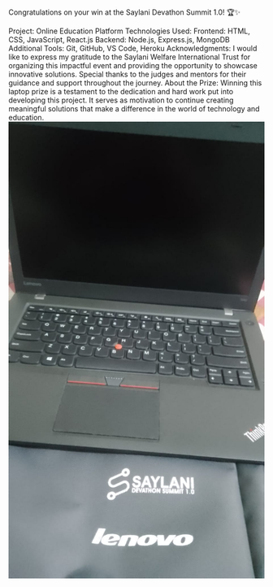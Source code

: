 Congratulations on your win at the Saylani Devathon Summit 1.0! 🏆✨

Project: Online Education Platform
Technologies Used:
Frontend: HTML, CSS, JavaScript, React.js
Backend: Node.js, Express.js, MongoDB
Additional Tools: Git, GitHub, VS Code, Heroku
Acknowledgments:
I would like to express my gratitude to the Saylani Welfare International Trust for organizing this impactful event and providing the opportunity to showcase innovative solutions. Special thanks to the judges and mentors for their guidance and support throughout the journey.
About the Prize:
Winning this laptop prize is a testament to the dedication and hard work put into developing this project. It serves as motivation to continue creating meaningful solutions that make a difference in the world of technology and education.
![WINNING PRIZE](./laptop-prize.jpeg)
